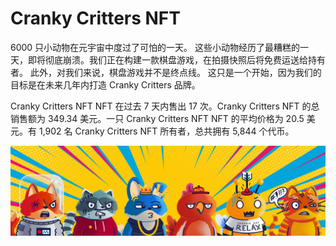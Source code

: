# Cranky Critters NFT

6000 只小动物在元宇宙中度过了可怕的一天。 这些小动物经历了最糟糕的一天，即将彻底崩溃。我们正在构建一款棋盘游戏，在拍摄快照后将免费运送给持有者。 此外，对我们来说，棋盘游戏并不是终点线。 这只是一个开始，因为我们的目标是在未来几年内打造 Cranky Critters 品牌。

Cranky Critters NFT NFT 在过去 7 天内售出 17 次。Cranky Critters NFT 的总销售额为 349.34 美元。一只 Cranky Critters NFT NFT 的平均价格为 20.5 美元。有 1,902 名 Cranky Critters NFT 所有者，总共拥有 5,844 个代币。

![NFT](unnamed.png)
